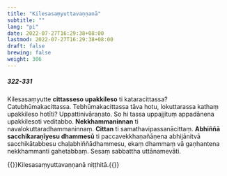 ```yaml
---
title: "Kilesasaṃyuttavaṇṇanā"
subtitle: ""
lang: "pi"
date: 2022-07-27T16:29:38+08:00
lastmod: 2022-07-27T16:29:38+08:00
draft: false
brewing: false
weight: 306
---
```


##### 322-331

Kilesasaṃyutte **cittasseso upakkileso** ti kataracittassa? Catubhūmakacittassa. Tebhūmakacittassa tāva hotu, lokuttarassa kathaṃ upakkileso hotīti? Uppattinivāraṇato. So hi tassa uppajjituṃ appadānena upakkilesoti veditabbo. **Nekkhammaninnan** ti navalokuttaradhammaninnaṃ. **Cittan** ti samathavipassanācittaṃ. **Abhiññā sacchikaraṇīyesu dhammesū** ti paccavekkhaṇañāṇena abhijānitvā sacchikātabbesu chaḷabhiññādhammesu, ekaṃ dhammaṃ vā gaṇhantena nekkhammanti gahetabbaṃ. Sesaṃ sabbattha uttānamevāti.

{{<eof>}}Kilesasaṃyuttavaṇṇanā niṭṭhitā.{{</eof>}}